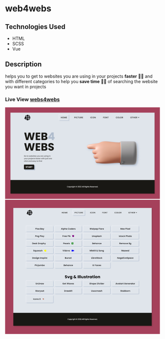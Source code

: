 # web4webs

## Technologies Used 
* HTML
* SCSS
* Vue
## Description 
helps you to get to websites you are using in your projects __faster__ 🏃‍♂️ and with different categories 
to help you __save time__ 💁‍♂️ of searching the website you want in projects 
 
### Live View  [webs4webs](https://web4webs.netlify.app)

![Website Picture1](https://github.com/Mustafa-hameed199/web4webs/blob/master/src/assets/images/website-pic1.png?raw=true)
![Website Picture2](https://github.com/Mustafa-hameed199/web4webs/blob/master/src/assets/images/website-pic2.png?raw=true)
